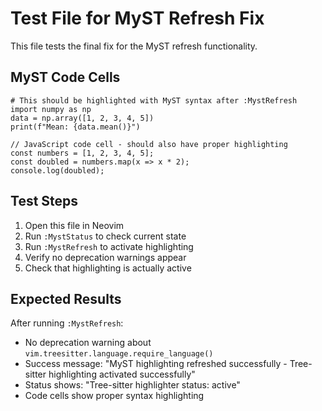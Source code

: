 # Test File for MyST Refresh Fix

This file tests the final fix for the MyST refresh functionality.

## MyST Code Cells

```{code-cell} python
# This should be highlighted with MyST syntax after :MystRefresh
import numpy as np
data = np.array([1, 2, 3, 4, 5])
print(f"Mean: {data.mean()}")
```

```{code-cell} javascript
// JavaScript code cell - should also have proper highlighting
const numbers = [1, 2, 3, 4, 5];
const doubled = numbers.map(x => x * 2);
console.log(doubled);
```

## Test Steps

1. Open this file in Neovim
2. Run `:MystStatus` to check current state
3. Run `:MystRefresh` to activate highlighting
4. Verify no deprecation warnings appear
5. Check that highlighting is actually active

## Expected Results

After running `:MystRefresh`:
- No deprecation warning about `vim.treesitter.language.require_language()`
- Success message: "MyST highlighting refreshed successfully - Tree-sitter highlighting activated successfully"
- Status shows: "Tree-sitter highlighter status: active"
- Code cells show proper syntax highlighting
